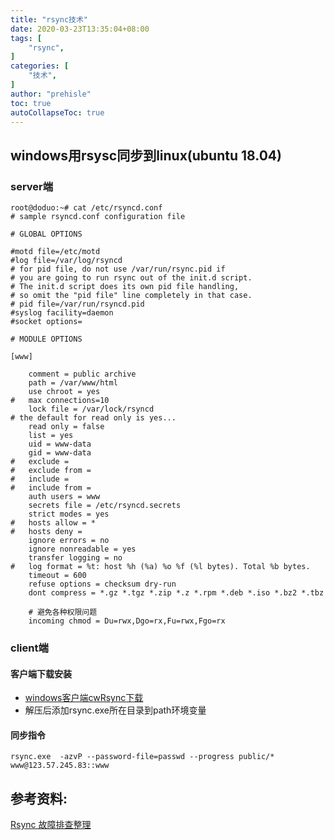 ```yaml
---
title: "rsync技术"
date: 2020-03-23T13:35:04+08:00
tags: [
    "rsync",
]
categories: [
    "技术",
]
author: "prehisle"
toc: true
autoCollapseToc: true
---
```


## windows用rsysc同步到linux(ubuntu 18.04)

### server端

```
root@doduo:~# cat /etc/rsyncd.conf
# sample rsyncd.conf configuration file

# GLOBAL OPTIONS

#motd file=/etc/motd
#log file=/var/log/rsyncd
# for pid file, do not use /var/run/rsync.pid if
# you are going to run rsync out of the init.d script.
# The init.d script does its own pid file handling,
# so omit the "pid file" line completely in that case.
# pid file=/var/run/rsyncd.pid
#syslog facility=daemon
#socket options=

# MODULE OPTIONS

[www]

	comment = public archive
	path = /var/www/html
	use chroot = yes
#	max connections=10
	lock file = /var/lock/rsyncd
# the default for read only is yes...
	read only = false
	list = yes
	uid = www-data
	gid = www-data
#	exclude = 
#	exclude from = 
#	include =
#	include from =
	auth users = www
	secrets file = /etc/rsyncd.secrets
	strict modes = yes
#	hosts allow = *
#	hosts deny =
	ignore errors = no
	ignore nonreadable = yes
	transfer logging = no
#	log format = %t: host %h (%a) %o %f (%l bytes). Total %b bytes.
	timeout = 600
	refuse options = checksum dry-run
	dont compress = *.gz *.tgz *.zip *.z *.rpm *.deb *.iso *.bz2 *.tbz
	
	# 避免各种权限问题
	incoming chmod = Du=rwx,Dgo=rx,Fu=rwx,Fgo=rx 

```

### client端

#### 客户端下载安装

* [windows客户端cwRsync下载](https://www.itefix.net/cwrsync-free-edition)
* 解压后添加rsync.exe所在目录到path环境变量



#### 同步指令

```
rsync.exe  -azvP --password-file=passwd --progress public/* www@123.57.245.83::www
```

## 参考资料:

[Rsync 故障排查整理](https://www.cnblogs.com/wang-xd/p/6551402.html)